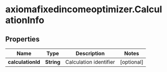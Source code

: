 # axiomafixedincomeoptimizer.CalculationInfo

## Properties

Name | Type | Description | Notes
------------ | ------------- | ------------- | -------------
**calculationId** | **String** | Calculation identifier | [optional] 


